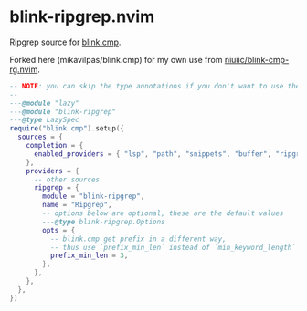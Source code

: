 # blink-ripgrep.nvim

Ripgrep source for [blink.cmp](https://github.com/Saghen/blink.cmp).

Forked here (mikavilpas/blink.cmp) for my own use from
[niuiic/blink-cmp-rg.nvim](https://github.com/niuiic/blink-cmp-rg.nvim).

```lua
-- NOTE: you can skip the type annotations if you don't want to use them
--
---@module "lazy"
---@module "blink-ripgrep"
---@type LazySpec
require("blink.cmp").setup({
  sources = {
    completion = {
      enabled_providers = { "lsp", "path", "snippets", "buffer", "ripgrep" }, -- add "ripgrep" here
    },
    providers = {
      -- other sources
      ripgrep = {
        module = "blink-ripgrep",
        name = "Ripgrep",
        -- options below are optional, these are the default values
        ---@type blink-ripgrep.Options
        opts = {
          -- blink.cmp get prefix in a different way,
          -- thus use `prefix_min_len` instead of `min_keyword_length`
          prefix_min_len = 3,
        },
      },
    },
  },
})
```
